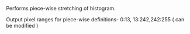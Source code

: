 Performs piece-wise stretching of histogram.

Output pixel ranges for piece-wise definitions- 0:13, 13:242,242:255 ( can be modified )
